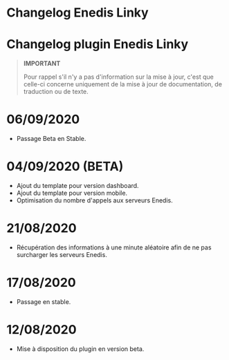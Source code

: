 # Changelog Enedis Linky

# Changelog plugin Enedis Linky

>**IMPORTANT**
>
>Pour rappel s'il n'y a pas d'information sur la mise à jour, c'est que celle-ci concerne uniquement de la mise à jour de documentation, de traduction ou de texte.

# 06/09/2020
- Passage Beta en Stable.

# 04/09/2020 (BETA)
- Ajout du template pour version dashboard.
- Ajout du template pour version mobile.
- Optimisation du nombre d'appels aux serveurs Enedis.

# 21/08/2020
- Récupération des informations à une minute aléatoire afin de ne pas surcharger les serveurs Enedis.

# 17/08/2020
- Passage en stable.

# 12/08/2020
- Mise à disposition du plugin en version beta.
